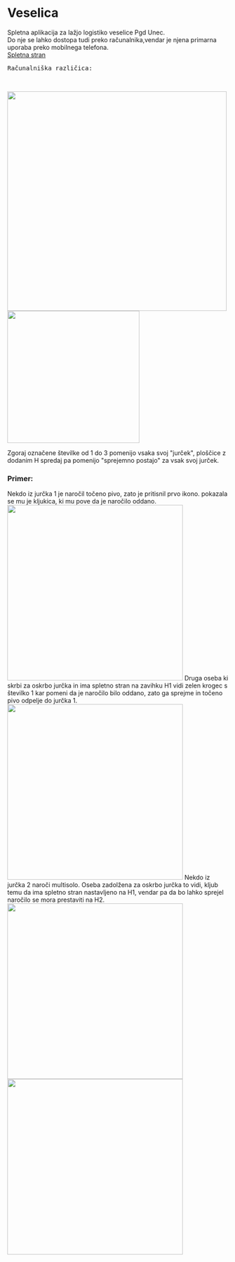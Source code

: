 # Veselica
Spletna aplikacija za lažjo logistiko veselice Pgd Unec.<br>
Do nje se lahko dostopa tudi preko računalnika,vendar je njena primarna uporaba preko mobilnega telefona.<br>
<a href="http://unc.rf.gd/">Spletna stran</a><br>
<pre>Računalniška različica:                                           Telefonska različica:</pre><br>
<img src="https://cdn.discordapp.com/attachments/976867332339142777/1013563906112901150/unknown.png" style="width:500px"><tab>
<img src="https://cdn.discordapp.com/attachments/976867332339142777/1013564913433706506/unknown.png" style="height:301px">

Zgoraj označene številke od 1 do 3 pomenijo vsaka svoj "jurček", ploščice z dodanim H spredaj pa pomenijo "sprejemno postajo" za vsak svoj jurček.
<h3>Primer:</h3>
Nekdo iz jurčka 1 je naročil točeno pivo, zato je pritisnil prvo ikono. pokazala se mu je kljukica, ki mu pove da je naročilo oddano.
<img src="https://cdn.discordapp.com/attachments/976867332339142777/1013566643823181935/unknown.png" style="height:400px">
Druga oseba ki skrbi za oskrbo jurčka in ima spletno stran na zavihku H1 vidi zelen krogec s številko 1 kar pomeni da je naročilo bilo oddano, zato ga sprejme in točeno pivo odpelje do jurčka 1.
<img src="https://cdn.discordapp.com/attachments/976867332339142777/1013567625416155237/unknown.png" style="height:400px">
Nekdo iz jurčka 2 naroči multisolo.
Oseba zadolžena za oskrbo jurčka to vidi, kljub temu da ima spletno stran nastavljeno na H1, vendar pa da bo lahko sprejel naročilo se mora prestaviti na H2.
<img src="https://cdn.discordapp.com/attachments/976867332339142777/1013568935632851017/unknown.png" style="height:400px;"><tab>
<img src="https://cdn.discordapp.com/attachments/976867332339142777/1013569096715092008/unknown.png" style="height:400px;">
